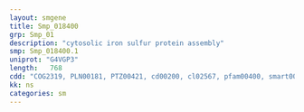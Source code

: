 ```yaml
---
layout: smgene
title: Smp_018400
grp: Smp_01
description: "cytosolic iron sulfur protein assembly"
smp: Smp_018400.1
uniprot: "G4VGP3"
length:   768
cdd: "COG2319, PLN00181, PTZ00421, cd00200, cl02567, pfam00400, smart00320"
kk: ns
categories: sm
---
```

